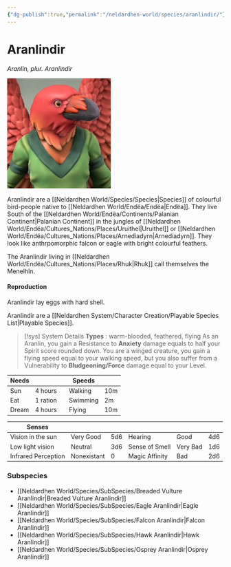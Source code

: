 ```yaml
---
{"dg-publish":true,"permalink":"/neldardhen-world/species/aranlindir/"}
---
```


# Aranlindir
*Aranlin, plur. Aranlindir*

![Aranlin.png|100](/img/user/Images/Species/Aranlin.png)

Aranlindir are a [[Neldardhen World/Species/Species\|Species]] of colourful bird-people native to [[Neldardhen World/Endëa/Endëa\|Endëa]]. They live South of the [[Neldardhen World/Endëa/Continents/Palanian Continent\|Palanian Continent]] in the jungles of [[Neldardhen World/Endëa/Cultures_Nations/Places/Uruithel\|Uruithel]] or [[Neldardhen World/Endëa/Cultures_Nations/Places/Arnediadyrn\|Arnediadyrn]]. They look like anthrpomorphic falcon or eagle with bright colourful feathers.

The Aranlindir living in [[Neldardhen World/Endëa/Cultures_Nations/Places/Rhuk\|Rhuk]] call themselves the Menelhîn.
#### Reproduction
Aranlindir lay eggs with hard shell.

Aranlindir are a [[Neldardhen System/Character Creation/Playable Species List\|Playable Species]].

> [!sys] System Details
**Types** : warm-blooded, feathered, flying
As an Aranlin, you gain a Resistance to **Anxiety** damage equals to half your Spirit score rounded down.
You are a winged creature, you gain a flying speed equal to your walking speed, but you also suffer from a Vulnerability to **Bludgeoning/Force** damage equal to your Level.
> 
| **Needs** |          |     | **Speeds** |     |
| --------- | -------- | --- | ---------- | --- |
| Sun       | 4 hours  |     | Walking    | 10m |
| Eat       | 1 ration |     | Swimming   | 2m  |
| Dream     | 4 hours  |     | Flying     | 10m |
> 
| **Senses**          |             |     |                |          |     |
| ------------------- | ----------- | --- | -------------- | -------- | --- |
| Vision in the sun   | Very Good   | 5d6 | Hearing        | Good     | 4d6 |
| Low light vision    | Neutral     | 3d6 | Sense of Smell | Very Bad | 1d6 |
| Infrared Perception | Nonexistant | 0   | Magic Affinity | Bad      | 2d6 |
### Subspecies
- [[Neldardhen World/Species/SubSpecies/Breaded Vulture Aranlindir\|Breaded Vulture Aranlindir]]
- [[Neldardhen World/Species/SubSpecies/Eagle Aranlindir\|Eagle Aranlindir]]
- [[Neldardhen World/Species/SubSpecies/Falcon Aranlindir\|Falcon Aranlindir]]
- [[Neldardhen World/Species/SubSpecies/Hawk Aranlindir\|Hawk Aranlindir]]
- [[Neldardhen World/Species/SubSpecies/Osprey Aranlindir\|Osprey Aranlindir]]